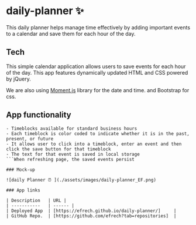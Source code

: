 # daily-planner ✨
This daily planner helps manage time effectively by adding important events to a calendar and save them for each hour of the day.

## Tech
This simple calendar application allows users to save events for each hour of the day. This app features dynamically updated HTML and CSS powered by jQuery.

We are also using [Moment.js](https://momentjs.com/) library for the date and time. and Bootstrap for css. 

## App functionality

```The current day is displayed at the top of the calendar
- Timeblocks available for standard business hours
- Each timeblock is color coded to indicate whether it is in the past, present, or future
- It allows user to click into a timeblock, enter an event and then click the save button for that timeblock
- The text for that event is saved in local storage
```When refreshing page, the saved events persist

### Mock-up

![daily Planner ⏰ ](./assets/images/daily-planner_EF.png)

### App links

| Description   | URL |
| -----------   | ------ |
| Deployed App  | [https://efrech.github.io/daily-planner/]     |
| GitHub Repo.  | [https://github.com/efrech?tab=repositories]  |


